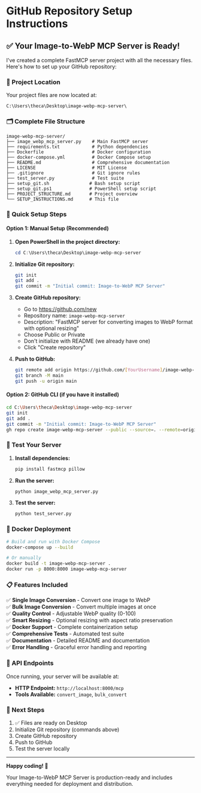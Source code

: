 # GitHub Repository Setup Instructions

## ✅ Your Image-to-WebP MCP Server is Ready!

I've created a complete FastMCP server project with all the necessary files. Here's how to set up your GitHub repository:

### 📁 Project Location
Your project files are now located at:
```
C:\Users\theca\Desktop\image-webp-mcp-server\
```

### 🗂️ Complete File Structure
```
image-webp-mcp-server/
├── image_webp_mcp_server.py    # Main FastMCP server
├── requirements.txt            # Python dependencies
├── Dockerfile                  # Docker configuration
├── docker-compose.yml          # Docker Compose setup
├── README.md                   # Comprehensive documentation
├── LICENSE                     # MIT License
├── .gitignore                  # Git ignore rules
├── test_server.py              # Test suite
├── setup_git.sh               # Bash setup script
├── setup_git.ps1              # PowerShell setup script
├── PROJECT_STRUCTURE.md       # Project overview
└── SETUP_INSTRUCTIONS.md      # This file
```

### 🚀 Quick Setup Steps

#### Option 1: Manual Setup (Recommended)

1. **Open PowerShell in the project directory:**
   ```powershell
   cd C:\Users\theca\Desktop\image-webp-mcp-server
   ```

2. **Initialize Git repository:**
   ```bash
   git init
   git add .
   git commit -m "Initial commit: Image-to-WebP MCP Server"
   ```

3. **Create GitHub repository:**
   - Go to https://github.com/new
   - Repository name: `image-webp-mcp-server`
   - Description: "FastMCP server for converting images to WebP format with optional resizing"
   - Choose Public or Private
   - Don't initialize with README (we already have one)
   - Click "Create repository"

4. **Push to GitHub:**
   ```bash
   git remote add origin https://github.com/[YourUsername]/image-webp-mcp-server.git
   git branch -M main
   git push -u origin main
   ```

#### Option 2: GitHub CLI (if you have it installed)
```bash
cd C:\Users\theca\Desktop\image-webp-mcp-server
git init
git add .
git commit -m "Initial commit: Image-to-WebP MCP Server"
gh repo create image-webp-mcp-server --public --source=. --remote=origin --push
```

### 🧪 Test Your Server

1. **Install dependencies:**
   ```bash
   pip install fastmcp pillow
   ```

2. **Run the server:**
   ```bash
   python image_webp_mcp_server.py
   ```

3. **Test the server:**
   ```bash
   python test_server.py
   ```

### 🐳 Docker Deployment

```bash
# Build and run with Docker Compose
docker-compose up --build

# Or manually
docker build -t image-webp-mcp-server .
docker run -p 8000:8000 image-webp-mcp-server
```

### 📋 Features Included

✅ **Single Image Conversion** - Convert one image to WebP  
✅ **Bulk Image Conversion** - Convert multiple images at once  
✅ **Quality Control** - Adjustable WebP quality (0-100)  
✅ **Smart Resizing** - Optional resizing with aspect ratio preservation  
✅ **Docker Support** - Complete containerization setup  
✅ **Comprehensive Tests** - Automated test suite  
✅ **Documentation** - Detailed README and documentation  
✅ **Error Handling** - Graceful error handling and reporting  

### 🔗 API Endpoints

Once running, your server will be available at:
- **HTTP Endpoint:** `http://localhost:8000/mcp`
- **Tools Available:** `convert_image`, `bulk_convert`

### 📝 Next Steps

1. ✅ Files are ready on Desktop
2. Initialize Git repository (commands above)
3. Create GitHub repository
4. Push to GitHub
5. Test the server locally

---

**Happy coding! 🎉**

Your Image-to-WebP MCP Server is production-ready and includes everything needed for deployment and distribution.
